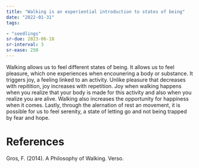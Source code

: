 ```yaml
---
title: "Walking is an experiential introduction to states of being"
date: "2022-01-31"
tags:

- "seedlings"
sr-due: 2023-06-18
sr-interval: 3
sr-ease: 250
---
```


Walking allows us to feel different states of being. It allows us to feel pleasure, which one experiences when encounering a body or substance. It triggers joy, a feeling linked to an activity. Unlike pleasure that decreases with repitition, joy increases with repetition. Joy when walking happens when you realize that your body is made for this activity and also when you realize you are alive. Walking also increases the opportunity for happiness when it comes. Lastly, through the alernation of rest an movement, it is possible for us to feel serenity, a state of letting go and not being trapped by fear and hope.

# References

Gros, F. (2014). A Philosophy of Walking. Verso.